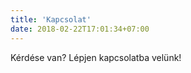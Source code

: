 ```yaml
---
title: 'Kapcsolat'
date: 2018-02-22T17:01:34+07:00
---
```


Kérdése van? Lépjen kapcsolatba velünk!
